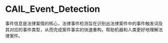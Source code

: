 # CAIL_Event_Detection
事件信息是法律案情的核心，法律事件检测旨在识别出法律案件中的事件触发词及其对应的事件类型，从而完成案件事实的快速重构，帮助机器和人类更好地理解法律案件。
